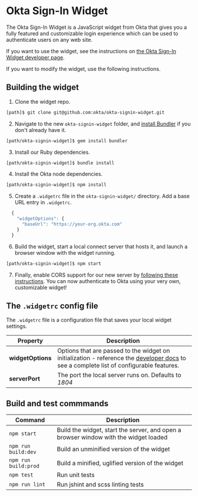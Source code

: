 # Okta Sign-In Widget

The Okta Sign-In Widget is a JavaScript widget from Okta that gives you a fully featured and customizable login experience which can be used to authenticate users on any web site.

If you want to use the widget, see the instructions on [the Okta Sign-In Widget developer page](http://developer.okta.com/docs/guides/okta_sign-in_widget.html).

If you want to modify the widget, use the following instructions.

<!-- ## Including the widget with NPM -->
<!-- Content for this section to be added later. -->

## Building the widget

1. Clone the widget repo.
  ```bash
  [path]$ git clone git@github.com:okta/okta-signin-widget.git
  ```

2. Navigate to the new ```okta-signin-widget``` folder, and [install Bundler](http://bundler.io/) if you don't already have it.

  ```bash
  [path/okta-signin-widget]$ gem install bundler
  ```

3. Install our Ruby dependencies.

  ```bash
  [path/okta-signin-widget]$ bundle install
  ```

4. Install the Okta node dependencies.

  ```bash
  [path/okta-signin-widget]$ npm install
  ```

5. Create a `.widgetrc` file in the ```okta-signin-widget/``` directory. Add a base URL entry in `.widgetrc`.

  ```javascript
    {
      "widgetOptions": {
        "baseUrl": "https://your-org.okta.com"
      }
    }
  ```

6. Build the widget, start a local connect server that hosts it, and launch a browser window with the widget running.

  ```bash
  [path/okta-signin-widget]$ npm start
  ```

7. Finally, enable CORS support for our new server by [following these instructions](http://developer.okta.com/docs/guides/okta_sign-in_widget.html#configuring-cors-support-on-your-okta-organization). You can now authenticate to Okta using your very own, customizable widget!

## The `.widgetrc` config file

The `.widgetrc` file is a configuration file that saves your local widget settings.

| Property | Description |
| --- | --- |
| **widgetOptions** | Options that are passed to the widget on initialization - reference the [developer docs](http://developer.okta.com/docs/guides/okta_sign-in_widget.html#customizing-widget-features-and-text-labels-with-javascript) to see a complete list of configurable features. |
| **serverPort** | The port the local server runs on. Defaults to *1804* |

## Build and test commmands

| Command | Description |
| --- | --- |
| `npm start` | Build the widget, start the server, and open a browser window with the widget loaded |
| `npm run build:dev` | Build an unminified version of the widget |
| `npm run build:prod` | Build a minified, uglified version of the widget |
| `npm test` | Run unit tests |
| `npm run lint` | Run jshint and scss linting tests |
